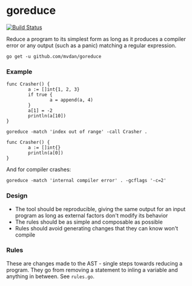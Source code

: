 # goreduce

[![Build Status](https://travis-ci.org/mvdan/goreduce.svg?branch=master)](https://travis-ci.org/mvdan/goreduce)

Reduce a program to its simplest form as long as it produces a compiler
error or any output (such as a panic) matching a regular expression.

	go get -u github.com/mvdan/goreduce

### Example

```
func Crasher() {
        a := []int{1, 2, 3}
        if true {
                a = append(a, 4)
        }
        a[1] = -2
        println(a[10])
}
```

	goreduce -match 'index out of range' -call Crasher .

```
func Crasher() {
        a := []int{}
        println(a[0])
}
```

And for compiler crashes:

	goreduce -match 'internal compiler error' . -gcflags '-c=2'

### Design

* The tool should be reproducible, giving the same output for an input
  program as long as external factors don't modify its behavior
* The rules should be as simple and composable as possible
* Rules should avoid generating changes that they can know won't compile

### Rules

These are changes made to the AST - single steps towards reducing a
program. They go from removing a statement to inling a variable and
anything in between. See `rules.go`.
